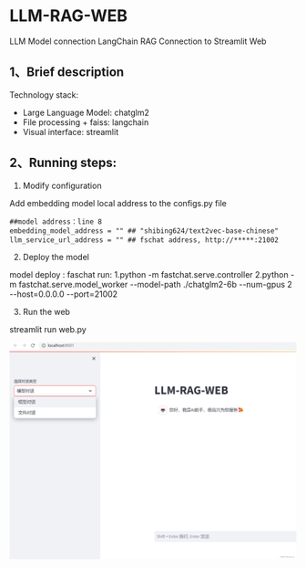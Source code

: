 # LLM-RAG-WEB
LLM Model connection LangChain RAG Connection to Streamlit Web


## 1、Brief description

Technology stack:

- Large Language Model: chatglm2
- File processing + faiss: langchain
- Visual interface: streamlit

## 2、Running steps:

1) Modify configuration

  Add embedding model local address to the configs.py file
  
  ```
  ##model address：line 8
  embedding_model_address = "" ## "shibing624/text2vec-base-chinese"
  llm_service_url_address = "" ## fschat address, http://*****:21002
  ```

2) Deploy the model

model deploy : faschat
  run:
    1.python -m fastchat.serve.controller
    2.python -m fastchat.serve.model_worker --model-path ./chatglm2-6b --num-gpus 2 --host=0.0.0.0 --port=21002

3) Run the web
  
  streamlit run  web.py 


![alt text](https://github.com/lonngxiang/LLM-RAG-WEB/blob/main/web.png)


